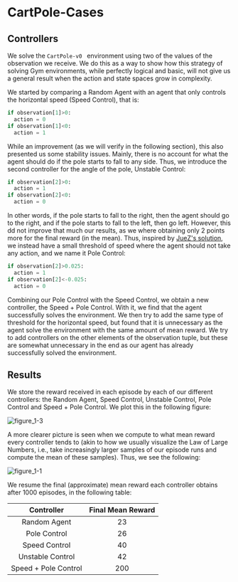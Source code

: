 # CartPole-Cases
## Controllers
We solve the `CartPole-v0 ` environment using two of the values of the observation we receive. We do this as a way to show how this strategy of solving Gym environments, while perfectly logical and basic, will not give us a general result when the action and state spaces grow in complexity.

We started by comparing a Random Agent with an agent that only controls the horizontal speed (Speed Control), that is:

```python
if observation[1]>0:
  action = 0
if observation[1]<0:
  action = 1
```

While an improvement (as we will verify in the following section), this also presented us some stability issues. Mainly, there is no account for what the agent should do if the pole starts to fall to any side. Thus, we introduce the second controller for the angle of the pole, Unstable Control:

```python
if observation[2]>0:
  action = 1
if observation[2]<0:
  action = 0
```

In other words, if the pole starts to fall to the right, then the agent should go to the right, and if the pole starts to fall to the left, then go left. However, this dd not improve that much our results, as we where obtaining only 2 points more for the final reward (in the mean). Thus, inspired by [JueZ's solution](https://gym.openai.com/evaluations/eval_auJ8CEB6RDSNlcWF7tL4Ng), we instead have a small threshold of speed where the agent should not take any action, and we name it Pole Control:

```python
if observation[2]>0.025:
  action = 1
if observation[2]<-0.025:
  action = 0
```

Combining our Pole Control with the Speed Control, we obtain a new controller, the Speed + Pole Control. With it, we find that the agent successfully solves the environment. We then try to add the same type of threshold for the horizontal speed, but found that it is unnecessary as the agent solve the environment with the same amount of mean reward. We try to add controllers on the other elements of the observation tuple, but these are somewhat unnecessary in the end as our agent has already successfully solved the environment.

## Results

We store the reward received in each episode by each of our different controllers: the Random Agent, Speed Control, Unstable Control, Pole Control and Speed + Pole Control. We plot this in the following figure:


![figure_1-3](https://user-images.githubusercontent.com/24496178/30865759-c1645ca6-a2d7-11e7-9e00-6547d587364e.png)


A more clearer picture is seen when we compute to what mean reward every controller tends to (akin to how we usually visualize the Law of Large Numbers, i.e., take increasingly larger samples of our episode runs and compute the mean of these samples). Thus, we see the following:


![figure_1-1](https://user-images.githubusercontent.com/24496178/30865711-a306f4f8-a2d7-11e7-8a4a-edda9e7e9991.png)


We resume the final (approximate) mean reward each controller obtains after 1000 episodes, in the following table: 


|      Controller      | Final Mean Reward |
| :------------------: | :---------------: |
|     Random Agent     |        23         | 
|     Pole Control     |        26         |
|    Speed Control     |        40         |
|   Unstable Control   |        42         |
| Speed + Pole Control |        200        |
